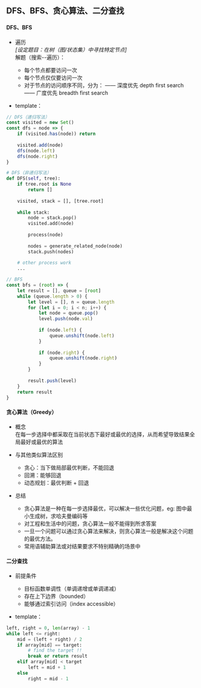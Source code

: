## DFS、BFS、贪心算法、二分查找
#### DFS、BFS
* 遍历  
*[设定题目：在树（图/状态集）中寻找特定节点]*  
解题（搜索--遍历）：
    * 每个节点都要访问一次
    * 每个节点仅仅要访问一次
    * 对于节点的访问顺序不同，分为：
        —— 深度优先 depth first search  
        —— 广度优先 breadth first search  

        
* template：  
``` javascript
// DFS（递归写法）
const visited = new Set()
const dfs = node => {
    if (visited.has(node)) return
    
    visited.add(node)
    dfs(node.left)
    dfs(node.right)
}
```

``` python
# DFS（非递归写法）
def DFS(self, tree):
    if tree.root is None
        return []
    
    visited, stack = [], [tree.root]
    
    while stack:
        node = stack.pop()
        visited.add(node)
        
        process(node)
        
        nodes = generate_related_node(node)
        stack.push(nodes)
    
    # other process work
    ...
```

``` javascript
// BFS
const bfs = (root) => {
    let result = [], queue = [root]
    while (queue.length > 0) {
        let level = [], n = queue.length
        for (let i = 0; i < n; i++) {
            let node = queue.pop()
            level.push(node.val)
            
            if (node.left) {
                queue.unshift(node.left)
            }
            
            if (node.right) {
                queue.unshift(node.right)
            }
        }
        
        result.push(level)
    }
    return result
}
```

#### 贪心算法（Greedy）
* 概念  
在每一步选择中都采取在当前状态下最好或最优的选择，从而希望导致结果全局最好或最优的算法  

* 与其他类似算法区别  
    * 贪心：当下做局部最优判断，不能回退
    * 回溯：能够回退
    * 动态规划：最优判断 + 回退
* 总结  
    * 贪心算法是一种在每一步选择最优，可以解决一些优化问题，eg: 图中最小生成树，求哈夫曼编码等
    * 对工程和生活中的问题，贪心算法一般不能得到所求答案
    * 一旦一个问题可以通过贪心算法来解决，则贪心算法一般是解决这个问题的最优方法。
    * 常用语辅助算法或对结果要求不特别精确的场景中


#### 二分查找
* 前提条件  
    * 目标函数单调性（单调递增或单调递减）
    * 存在上下边界（bounded）
    * 能够通过索引访问（index accessible）

* template：  
```python
left, right = 0, len(array) - 1
while left <= right:
    mid = (left + right) / 2
    if array[mid] == target:
        # find the target !!
        break or return result
    elif array[mid] < target
        left = mid + 1
    else
        right = mid - 1
```
